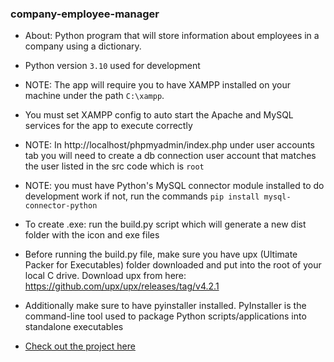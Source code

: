 ### company-employee-manager
- About: Python program that will store information about employees in a company using a dictionary.
- Python version `3.10` used for development

- NOTE: The app will require you to have XAMPP installed on your machine under the path `C:\xampp`.
- You must set XAMPP config to auto start the Apache and MySQL services for the app to execute correctly

- NOTE: In http://localhost/phpmyadmin/index.php under user accounts tab you will need to create a db connection user
account that matches the user listed in the src code which is `root`

- NOTE: you must have Python's MySQL connector module installed to do development work
if not, run the commands `pip install mysql-connector-python`

- To create .exe: run the build.py script which will generate a new dist folder with the icon and exe files

- Before running the build.py file, make sure you have upx (Ultimate Packer for Executables) folder downloaded and put into
the root of your local C drive. Download upx from here: https://github.com/upx/upx/releases/tag/v4.2.1
- Additionally make sure to have pyinstaller installed. PyInstaller is the command-line tool used to package Python scripts/applications into standalone executables

- [Check out the project here](https://brianperel.github.io/project2.htm)

